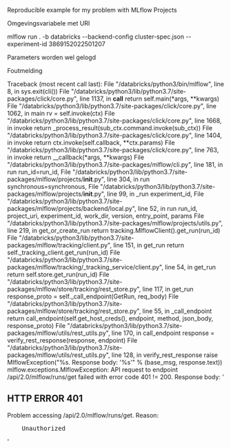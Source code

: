 Reproducible example for my problem with MLflow Projects

Omgevingsvariabele met URI

mlflow run . -b databricks --backend-config cluster-spec.json --experiment-id 3869152022501207

Parameters worden wel gelogd

Foutmelding

Traceback (most recent call last):
  File "/databricks/python3/bin/mlflow", line 8, in <module>
    sys.exit(cli())
  File "/databricks/python3/lib/python3.7/site-packages/click/core.py", line 1137, in __call__
    return self.main(*args, **kwargs)
  File "/databricks/python3/lib/python3.7/site-packages/click/core.py", line 1062, in main
    rv = self.invoke(ctx)
  File "/databricks/python3/lib/python3.7/site-packages/click/core.py", line 1668, in invoke
    return _process_result(sub_ctx.command.invoke(sub_ctx))
  File "/databricks/python3/lib/python3.7/site-packages/click/core.py", line 1404, in invoke
    return ctx.invoke(self.callback, **ctx.params)
  File "/databricks/python3/lib/python3.7/site-packages/click/core.py", line 763, in invoke
    return __callback(*args, **kwargs)
  File "/databricks/python3/lib/python3.7/site-packages/mlflow/cli.py", line 181, in run
    run_id=run_id,
  File "/databricks/python3/lib/python3.7/site-packages/mlflow/projects/__init__.py", line 304, in run
    synchronous=synchronous,
  File "/databricks/python3/lib/python3.7/site-packages/mlflow/projects/__init__.py", line 99, in _run
    experiment_id,
  File "/databricks/python3/lib/python3.7/site-packages/mlflow/projects/backend/local.py", line 52, in run
    run_id, project_uri, experiment_id, work_dir, version, entry_point, params
  File "/databricks/python3/lib/python3.7/site-packages/mlflow/projects/utils.py", line 219, in get_or_create_run
    return tracking.MlflowClient().get_run(run_id)
  File "/databricks/python3/lib/python3.7/site-packages/mlflow/tracking/client.py", line 151, in get_run
    return self._tracking_client.get_run(run_id)
  File "/databricks/python3/lib/python3.7/site-packages/mlflow/tracking/_tracking_service/client.py", line 54, in get_run
    return self.store.get_run(run_id)
  File "/databricks/python3/lib/python3.7/site-packages/mlflow/store/tracking/rest_store.py", line 117, in get_run
    response_proto = self._call_endpoint(GetRun, req_body)
  File "/databricks/python3/lib/python3.7/site-packages/mlflow/store/tracking/rest_store.py", line 55, in _call_endpoint
    return call_endpoint(self.get_host_creds(), endpoint, method, json_body, response_proto)
  File "/databricks/python3/lib/python3.7/site-packages/mlflow/utils/rest_utils.py", line 170, in call_endpoint
    response = verify_rest_response(response, endpoint)
  File "/databricks/python3/lib/python3.7/site-packages/mlflow/utils/rest_utils.py", line 128, in verify_rest_response
    raise MlflowException("%s. Response body: '%s'" % (base_msg, response.text))
mlflow.exceptions.MlflowException: API request to endpoint /api/2.0/mlflow/runs/get failed with error code 401 != 200. Response body: '<html>
<head>
<meta http-equiv="Content-Type" content="text/html;charset=utf-8"/>
<title>Error 401 Unauthorized</title>
</head>
<body><h2>HTTP ERROR 401</h2>
<p>Problem accessing /api/2.0/mlflow/runs/get. Reason:
<pre>    Unauthorized</pre></p>
</body>
</html>
'
